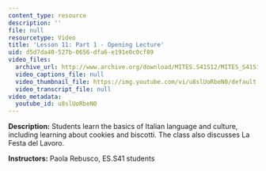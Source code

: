 ```yaml
---
content_type: resource
description: ''
file: null
resourcetype: Video
title: 'Lesson 11: Part 1 - Opening Lecture'
uid: d5d7da40-527b-0656-dfa6-e191e0c0cf89
video_files:
  archive_url: http://www.archive.org/download/MITES.S41S12/MITES_S41S12_Lesson11_Part1_300k.mp4
  video_captions_file: null
  video_thumbnail_file: https://img.youtube.com/vi/u8slUoRbeN0/default.jpg
  video_transcript_file: null
video_metadata:
  youtube_id: u8slUoRbeN0
---
```


**Description:** Students learn the basics of Italian language and culture, including learning about cookies and biscotti. The class also discusses La Festa del Lavoro.

**Instructors:** Paola Rebusco, ES.S41 students